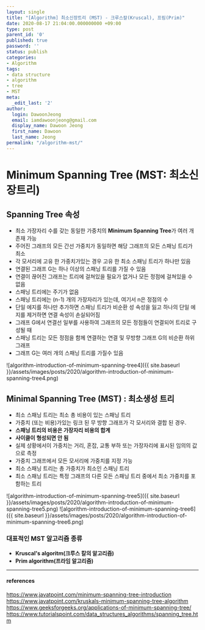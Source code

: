 ```yaml
---
layout: single
title: "[Algorithm] 최소신장트리 (MST) - 크루스칼(Kruscal), 프림(Prim)"
date: 2020-08-17 21:04:00.000000000 +09:00
type: post
parent_id: '0'
published: true
password: ''
status: publish
categories:
- Algorithm
tags:
- data structure
- algorithm
- tree
- MST
meta:
  _edit_last: '2'
author:
  login: DawoonJeong
  email: iamdawoonjeong@gmail.com
  display_name: Dawoon Jeong
  first_name: Dawoon
  last_name: Jeong
permalink: "/algorithm-mst/"
---
```

# Minimum Spanning Tree (MST: 최소신장트리)

## Spanning Tree 속성
- 최소 가장자리 수를 갖는 동일한 가중치의 **Minimum Spanning Tree**가 여러 개 존재 가능
- 주어진 그래프의 모든 간선 가중치가 동일하면 해당 그래프의 모든 스패닝 트리가 최소
- 각 모서리에 고유 한 가중치가있는 경우 고유 한 최소 스패닝 트리가 하나만 있음
- 연결된 그래프 G는 하나 이상의 스패닝 트리를 가질 수 있음
- 연결이 끊어진 그래프는 트리에 걸쳐있을 필요가 없거나 모든 정점에 걸쳐있을 수 없음
- 스패닝 트리에는 주기가 없음
- 스패닝 트리에는 (n-1) 개의 가장자리가 있는데,  여기서 n은 정점의 수
- 단일 에지를 하나만 추가하면 스패닝 트리가 비순환 성 속성을 잃고 하나의 단일 에지를 제거하면 연결 속성이 손실되어짐
- 그래프 G에서 연결선 일부를 사용하여 그래프의 모든 정점들이 연결되어 트리로 구성될 때
- 스패닝 트리는 모든 정점을 함께 연결하는 연결 및 무방향 그래프 G의 비순환 하위 그래프
- 그래프 G는 여러 개의 스패닝 트리를 가질수 있음

![algorithm-introduction-of-minimum-spanning-tree4]({{ site.baseurl }}/assets/images/posts/2020/algorithm-introduction-of-minimum-spanning-tree4.png)


## Minimal Spanning Tree (MST) : 최소생성 트리
- 최소 스패닝 트리는 최소 총 비용이 있는 스패닝 트리
- 가중치 (또는 비용)가있는 링크 된 무 방향 그래프가 각 모서리와 결합 된 경우.
- **스패닝 트리의 비용은 가장자리 비용의 합계**
- **사이클이 형성되면 안 됨**
- 실제 상황에서이 가중치는 거리, 혼잡, 교통 부하 또는 가장자리에 표시된 임의의 값으로 측정
- 가중치 그래프에서 모든 모서리에 가중치를 지정 가능  
- 최소 스패닝 트리는 총 가중치가 최소인 스패닝 트리
- 최소 스패닝 트리는 특정 그래프의 다른 모든 스패닝 트리 중에서 최소 가중치를 포함하는 트리


![algorithm-introduction-of-minimum-spanning-tree5]({{ site.baseurl }}/assets/images/posts/2020/algorithm-introduction-of-minimum-spanning-tree5.png)
![algorithm-introduction-of-minimum-spanning-tree6]({{ site.baseurl }}/assets/images/posts/2020/algorithm-introduction-of-minimum-spanning-tree6.png)


### 대표적인 MST 알고리즘 종류
- **Kruscal's algoritm(크루스 칼의 알고리즘)**
- **Prim algorithm(프라임 알고리즘)**


---

#### references
<https://www.javatpoint.com/minimum-spanning-tree-introduction>  
<https://www.javatpoint.com/kruskals-minimum-spanning-tree-algorithm>
<https://www.geeksforgeeks.org/applications-of-minimum-spanning-tree/>  
<https://www.tutorialspoint.com/data_structures_algorithms/spanning_tree.htm>  
